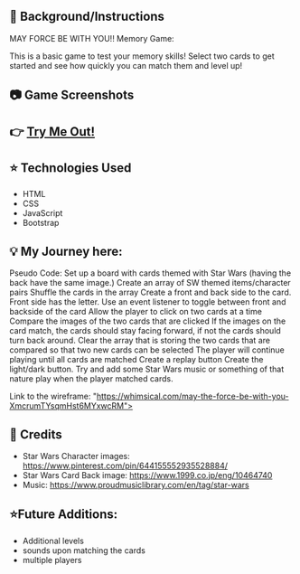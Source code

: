 ## :notebook: Background/Instructions
MAY FORCE BE WITH YOU!!
Memory Game:

This is a basic game to test your memory skills! Select two cards to get started and see how quickly you can match them and level up!  

## :camera: Game Screenshots

## :point_right: [Try Me Out!](https://may-the-force-be-with-you.netlify.app/)

## :star: Technologies Used
- HTML
- CSS
- JavaScript
- Bootstrap

## :bulb: My Journey here:
Pseudo Code:
Set up a board with cards themed with Star Wars (having the back have the same image.)
Create an array of SW themed items/character pairs
Shuffle the cards in the array
Create a front and back side to the card. Front side has the letter.
Use an event listener to toggle between front and backside of the card
Allow the player to click on two cards at a time
Compare the images of the two cards that are clicked
If the images on the card match, the cards should stay facing forward, if not the cards should turn back around.
Clear the array that is storing the two cards that are compared so that two new cards can be selected
The player will continue playing until all cards are matched
Create a replay button
Create the light/dark button.
Try and add some Star Wars music or something of that nature play when the player matched cards. 

Link to the wireframe:
"https://whimsical.com/may-the-force-be-with-you-XmcrumTYsqmHst6MYxwcRM">

## :green_heart: Credits
- Star Wars Character images: https://www.pinterest.com/pin/644155552935528884/
- Star Wars Card Back image: https://www.1999.co.jp/eng/10464740
- Music: https://www.proudmusiclibrary.com/en/tag/star-wars
  
## :star:Future Additions:
- Additional levels 
- sounds upon matching the cards
- multiple players